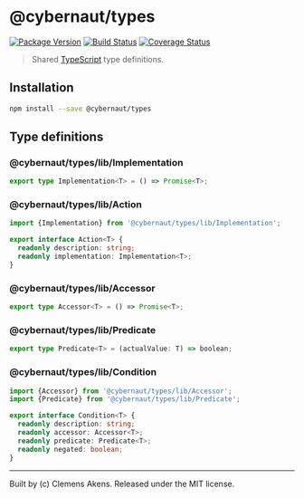# @cybernaut/types

[![Package Version][badge-npm-image]][badge-npm-link]
[![Build Status][badge-travis-image]][badge-travis-link]
[![Coverage Status][badge-coveralls-image]][badge-coveralls-link]

> Shared [TypeScript][external-typescript] type definitions.

## Installation

```sh
npm install --save @cybernaut/types
```

## Type definitions

### @cybernaut/types/lib/Implementation

```ts
export type Implementation<T> = () => Promise<T>;
```

### @cybernaut/types/lib/Action

```ts
import {Implementation} from '@cybernaut/types/lib/Implementation';

export interface Action<T> {
  readonly description: string;
  readonly implementation: Implementation<T>;
}
```

### @cybernaut/types/lib/Accessor

```ts
export type Accessor<T> = () => Promise<T>;
```

### @cybernaut/types/lib/Predicate

```ts
export type Predicate<T> = (actualValue: T) => boolean;
```

### @cybernaut/types/lib/Condition

```ts
import {Accessor} from '@cybernaut/types/lib/Accessor';
import {Predicate} from '@cybernaut/types/lib/Predicate';

export interface Condition<T> {
  readonly description: string;
  readonly accessor: Accessor<T>;
  readonly predicate: Predicate<T>;
  readonly negated: boolean;
}
```

---
Built by (c) Clemens Akens. Released under the MIT license.

[badge-npm-image]: https://img.shields.io/npm/v/@cybernaut/types.svg
[badge-npm-link]: https://www.npmjs.com/package/@cybernaut/types
[badge-travis-image]: https://travis-ci.org/clebert/cybernaut.svg?branch=master
[badge-travis-link]: https://travis-ci.org/clebert/cybernaut
[badge-coveralls-image]: https://coveralls.io/repos/github/clebert/cybernaut/badge.svg?branch=master
[badge-coveralls-link]: https://coveralls.io/github/clebert/cybernaut?branch=master

[external-typescript]: http://www.typescriptlang.org/
